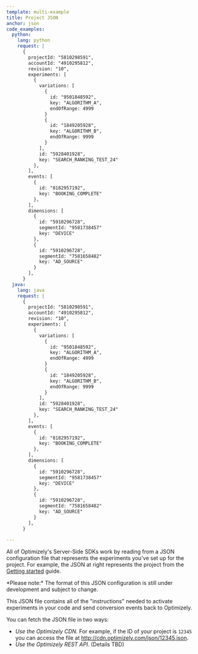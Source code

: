 ```yaml
---
template: multi-example
title: Project JSON
anchor: json
code_examples:
  python:
    lang: python
    request: |
      {
        projectId: "5810298591",
        accountId: "4910295812",
        revision: "10",
        experiments: [
          {
            variations: [
              {
                id: "9501848592",
                key: "ALGORITHM_A",
                endOfRange: 4999
              }
              {
                id: "1849205928",
                key: "ALGORITHM_B",
                endOfRange: 9999
              }
            ],
            id: "5928401928",
            key: "SEARCH_RANKING_TEST_24"
          },
        ],
        events: [
          {
            id: "8182957192",
            key: "BOOKING_COMPLETE"
          },
        ],
        dimensions: [
          {
            id: "5910296728",
            segmentId: "9581738457"
            key: "DEVICE"
          },
          {
            id: "5910296728",
            segmentId: "7581658482"
            key: "AD_SOURCE"
          }
        ],
      }
  java:
    lang: java
    request: |
      {
        projectId: "5810298591",
        accountId: "4910295812",
        revision: "10",
        experiments: [
          {
            variations: [
              {
                id: "9501848592",
                key: "ALGORITHM_A",
                endOfRange: 4999
              }
              {
                id: "1849205928",
                key: "ALGORITHM_B",
                endOfRange: 9999
              }
            ],
            id: "5928401928",
            key: "SEARCH_RANKING_TEST_24"
          },
        ],
        events: [
          {
            id: "8182957192",
            key: "BOOKING_COMPLETE"
          },
        ],
        dimensions: [
          {
            id: "5910296728",
            segmentId: "9581738457"
            key: "DEVICE"
          },
          {
            id: "5910296728",
            segmentId: "7581658482"
            key: "AD_SOURCE"
          }
        ],
      }
 
---
```


All of Optimizely's Server-Side SDKs work by reading from a JSON configuration file that represents the experiments you've set up for the project. For example, the JSON at right represents the project from the [Getting started](/server/getting-started) guide.

<div class="attention attention--warning push--bottom">*Please note:* The format of this JSON configuration is still under development and subject to change.</div>

This JSON file contains all of the "instructions" needed to activate experiments in your code and send conversion events back to Optimizely.

You can fetch the JSON file in two ways:

* *Use the Optimizely CDN.*  For example, if the ID of your project is `12345` you can access the file at http://cdn.optimizely.com/json/12345.json.
* *Use the Optimizely REST API.* (Details TBD)
